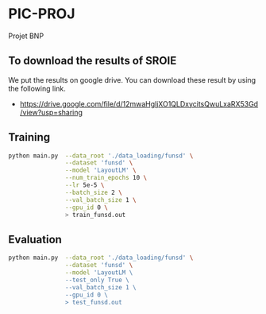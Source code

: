 # PIC-PROJ
Projet BNP

## To download the results of SROIE
We put the results on google drive. You can download these result by using the following link.

* https://drive.google.com/file/d/12mwaHgljXO1QLDxycitsQwuLxaRX53Gd/view?usp=sharing

## Training
~~~bash
python main.py  --data_root './data_loading/funsd' \
                --dataset 'funsd' \
                --model 'LayoutLM' \
                --num_train_epochs 10 \
                --lr 5e-5 \
                --batch_size 2 \
                --val_batch_size 1 \
                --gpu_id 0 \
                > train_funsd.out
~~~

## Evaluation
~~~bash
python main.py  --data_root './data_loading/funsd' \
                --dataset 'funsd' \
                --model 'LayoutLM \
                --test_only True \
                --val_batch_size 1 \
                --gpu_id 0 \
                > test_funsd.out
~~~
